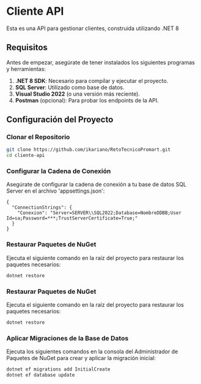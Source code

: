 # Cliente API

Esta es una API para gestionar clientes, construida utilizando .NET 8

## Requisitos

Antes de empezar, asegúrate de tener instalados los siguientes programas y herramientas:

1. **.NET 8 SDK**: Necesario para compilar y ejecutar el proyecto.
2. **SQL Server**: Utilizado como base de datos.
3. **Visual Studio 2022** (o una versión más reciente).
4. **Postman** (opcional): Para probar los endpoints de la API.

## Configuración del Proyecto

### Clonar el Repositorio

```sh
git clone https://github.com/ikariano/RetoTecnicoPromart.git
cd cliente-api
```
### Configurar la Cadena de Conexión
Asegúrate de configurar la cadena de conexión a tu base de datos SQL Server en el archivo 'appsettings.json':
```
{
  "ConnectionStrings": {
    "Conexion": "Server=SERVER\\SQL2022;Database=NombreDDBB;User Id=sa;Password=***;TrustServerCertificate=True;"
  }
}
```
### Restaurar Paquetes de NuGet
Ejecuta el siguiente comando en la raíz del proyecto para restaurar los paquetes necesarios:
```sh
dotnet restore
```
### Restaurar Paquetes de NuGet
Ejecuta el siguiente comando en la raíz del proyecto para restaurar los paquetes necesarios:
```sh
dotnet restore
```
### Aplicar Migraciones de la Base de Datos
Ejecuta los siguientes comandos en la consola del Administrador de Paquetes de NuGet para crear y aplicar la migración inicial:
```sh
dotnet ef migrations add InitialCreate
dotnet ef database update
```
